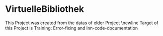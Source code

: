 # VirtuelleBibliothek

This Project was created from the datas of elder Project \newline
Target of this Project is Training: Error-fixing and inn-code-documentation
